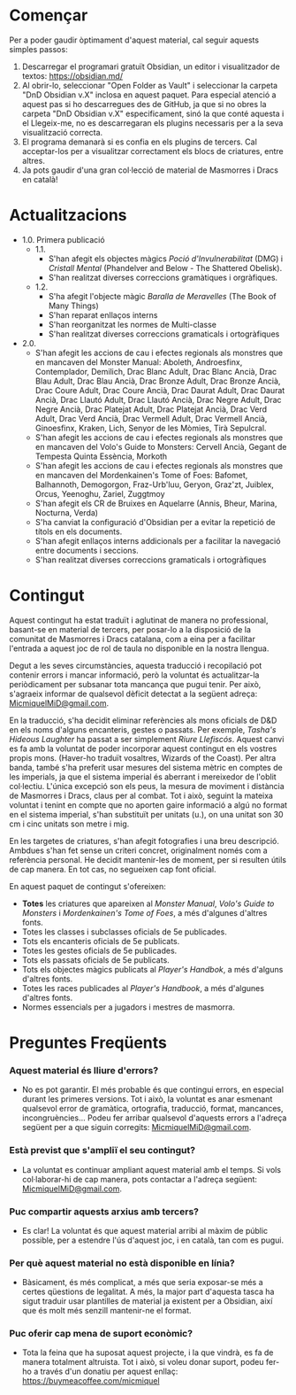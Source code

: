 # Començar

Per a poder gaudir òptimament d'aquest material, cal seguir aquests simples passos:

 1. Descarregar el programari gratuït Obsidian, un editor i visualitzador de textos: https://obsidian.md/
 2. Al obrir-lo, seleccionar "Open Folder as Vault" i seleccionar la carpeta "DnD Obsidian v.X" inclosa en aquest paquet. Para especial atenció a aquest pas si ho descarregues des de GitHub, ja que si no obres la carpeta "DnD Obsidian v.X" especificament, sinó la que conté aquesta i el Llegeix-me, no es descarregaran els plugins necessaris per a la seva visualització correcta.
 3. El programa demanarà si es confia en els plugins de tercers. Cal acceptar-los per a visualitzar correctament els blocs de criatures, entre altres.
 4. Ja pots gaudir d'una gran col·lecció de material de Masmorres i Dracs en català!

# Actualitzacions

- 1.0. Primera publicació
    - 1.1.
        - S'han afegit els objectes màgics *Poció d'Invulnerabilitat* (DMG) i *Cristall Mental* (Phandelver and Below - The Shattered Obelisk).
        - S'han realitzat diverses correccions gramàtiques i orgràfiques.
    - 1.2.
        - S'ha afegit l'objecte màgic *Baralla de Meravelles* (The Book of Many Things)
        - S'han reparat enllaços interns
        - S'han reorganitzat les normes de Multi-classe
        - S'han realitzat diverses correccions gramaticals i ortogràfiques
- 2.0. 
    -   S'han afegit les accions de cau i efectes regionals als monstres que en mancaven del Monster Manual: Aboleth, Androesfinx, Contemplador, Demilich, Drac Blanc Adult, Drac Blanc Ancià, Drac Blau Adult, Drac Blau Ancià, Drac Bronze Adult, Drac Bronze Ancià, Drac Coure Adult, Drac Coure Ancià, Drac Daurat Adult, Drac Daurat Ancià, Drac Llautó Adult, Drac Llautó Ancià, Drac Negre Adult, Drac Negre Ancià, Drac Platejat Adult, Drac Platejat Ancià, Drac Verd Adult, Drac Verd Ancià, Drac Vermell Adult, Drac Vermell Ancià, Ginoesfinx, Kraken, Lich, Senyor de les Mòmies, Tirà Sepulcral.
    -   S'han afegit les accions de cau i efectes regionals als monstres que en mancaven del Volo's Guide to Monsters: Cervell Ancià, Gegant de Tempesta Quinta Essència, Morkoth
    -   S'han afegit les accions de cau i efectes regionals als monstres que en mancaven del Mordenkainen's Tome of Foes: Bafomet, Balhannoth, Demogorgon, Fraz-Urb'luu, Geryon, Graz'zt, Juiblex, Orcus, Yeenoghu, Zariel, Zuggtmoy
    -   S'han afegit els CR de Bruixes en Aquelarre (Annis, Bheur, Marina, Nocturna, Verda)
    -   S'ha canviat la configuració d'Obsidian per a evitar la repetició de títols en els documents.
    -   S'han afegit enllaços interns addicionals per a facilitar la navegació entre documents i seccions.
    -   S'han realitzat diverses correccions gramaticals i ortogràfiques

# Contingut

Aquest contingut ha estat traduït i aglutinat de manera no professional, basant-se en material de tercers, per posar-lo a la disposició de la comunitat de Masmorres i Dracs catalana, com a eina per a facilitar l'entrada a aquest joc de rol de taula no disponible en la nostra llengua.

Degut a les seves circumstàncies, aquesta traducció i recopilació pot contenir errors i mancar informació, però la voluntat és actualitzar-la periòdicament per subsanar tota mancança que pugui tenir. Per això, s'agraeix informar de qualsevol dèficit detectat a la següent adreça: MicmiquelMiD@gmail.com.

En la traducció, s'ha decidit eliminar referències als mons oficials de D&D en els noms d'alguns encanteris, gestes o passats. Per exemple, *Tasha's Hideous Laughter* ha passat a ser simplement *Riure Llefiscós*. Aquest canvi es fa amb la voluntat de poder incorporar aquest contingut en els vostres propis mons. (Haver-ho traduït vosaltres, Wizards of the Coast). 
Per altra banda, també s'ha preferit usar mesures del sistema mètric en comptes de les imperials, ja que el sistema imperial és aberrant i mereixedor de l'oblit col·lectiu. L'única excepció son els peus, la mesura de moviment i distància de Masmorres i Dracs, claus per al combat. Tot i això, seguint la mateixa voluntat i tenint en compte que no aporten gaire informació a algú no format en el sistema imperial, s'han substituït per unitats (u.), on una unitat son 30 cm i cinc unitats son metre i mig.

En les targetes de criatures, s'han afegit fotografies i una breu descripció. Ambdues s'han fet sense un criteri concret, originalment només com a referència personal. He decidit mantenir-les de moment, per si resulten útils de cap manera. En tot cas, no segueixen cap font oficial.

En aquest paquet de contingut s'ofereixen:

- **Totes** les criatures que apareixen al *Monster Manual*, *Volo's Guide to Monsters* i *Mordenkainen's Tome of Foes*, a més d'algunes d'altres fonts.
- Totes les classes i subclasses oficials de 5e  publicades.
- Tots els encanteris oficials de 5e publicats.
- Totes les gestes oficials de 5e publicades.
- Tots els passats oficials de 5e publicats.
- Tots els objectes màgics publicats al *Player's Handbok*, a més d'alguns d'altres fonts.
- Totes les races publicades al *Player's Handbook*, a més d'algunes d'altres fonts.
- Normes essencials per a jugadors i mestres de masmorra.


# Preguntes Freqüents

### Aquest material és lliure d'errors?
 
 - No es pot garantir. El més probable és que contingui errors, en especial durant les primeres versions. Tot i això, la voluntat es anar esmenant qualsevol error de gramàtica, ortografia, traducció, format, mancances, incongruències... Podeu fer arribar qualsevol d'aquests errors a l'adreça següent per a que siguin corregits: MicmiquelMiD@gmail.com.
### Està previst que s'ampliï el seu contingut?
 
 - La voluntat es continuar ampliant aquest material amb el temps. Si vols col·laborar-hi de cap manera, pots contactar a l'adreça següent: MicmiquelMiD@gmail.com.
### Puc compartir aquests arxius amb tercers?

- Es clar! La voluntat és que aquest material arribi al màxim de públic possible, per a estendre l'ús d'aquest joc, i en català, tan com es pugui.
### Per què aquest material no està disponible en línia?

- Bàsicament, és més complicat, a més que seria exposar-se més a certes qüestions de legalitat. A més, la major part d'aquesta tasca ha sigut traduir usar plantilles de material ja existent per a Obsidian, així que és molt més senzill mantenir-ne el format.
### Puc oferir cap mena de suport econòmic?

- Tota la feina que ha suposat aquest projecte, i la que vindrà, es fa de manera totalment altruista. Tot i això, si voleu donar suport, podeu fer-ho a través d'un donatiu per aquest enllaç: https://buymeacoffee.com/micmiquel
